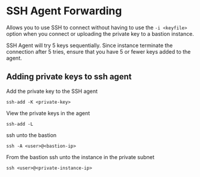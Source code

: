 # SSH Agent Forwarding

Allows you to use SSH to connect without having to use the `-i <keyfile>` option when you connect or uploading the private key to a bastion instance.

SSH Agent will try 5 keys sequentially. Since instance terminate the connection after 5 tries, ensure that you have 5 or fewer keys added to the agent.

## Adding private keys to ssh agent

Add the private key to the SSH agent
```
ssh-add -K <private-key>
```

View the private keys in the agent
```
ssh-add -L
```

ssh unto the bastion
```
ssh -A <user>@<bastion-ip>
```

From the bastion ssh unto the instance in the private subnet
```
ssh <user>@<private-instance-ip>
```